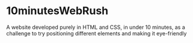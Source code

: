 # 10minutesWebRush
A website developed purely in HTML and CSS, in under 10 minutes, as a challenge to try positioning different elements and making it eye-friendly


